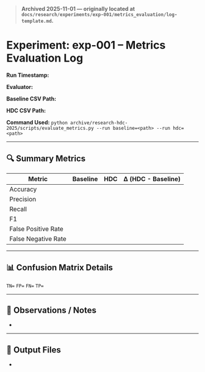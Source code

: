 > **Archived 2025-11-01 — originally located at `docs/research/experiments/exp-001/metrics_evaluation/log-template.md`.**

# Experiment: exp-001 – Metrics Evaluation Log

**Run Timestamp:** <!-- e.g., 2025-11-01T14-30-00Z -->

**Evaluator:** <!-- Name / team -->

**Baseline CSV Path:** <!-- Relative or absolute path -->

**HDC CSV Path:** <!-- Relative or absolute path -->

**Command Used:**
`python archive/research-hdc-2025/scripts/evaluate_metrics.py --run baseline=<path> --run hdc=<path>`

---

## 🔍 Summary Metrics

| Metric              | Baseline | HDC | Δ (HDC - Baseline) |
| ------------------- | -------- | --- | ------------------ |
| Accuracy            |          |     |                    |
| Precision           |          |     |                    |
| Recall              |          |     |                    |
| F1                  |          |     |                    |
| False Positive Rate |          |     |                    |
| False Negative Rate |          |     |                    |

---

## 📊 Confusion Matrix Details

`TN=` `FP=` `FN=` `TP=`

---

## 📝 Observations / Notes

-

---

## 📂 Output Files

- <!-- e.g., archive/research-hdc-2025/experiments/exp-001/results/2025-11-01T14-30-00Z-metrics.csv -->
